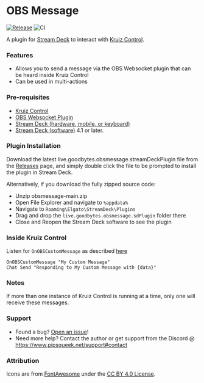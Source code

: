 # OBS Message

[![Release](https://github.com/mrgoodbytes8667/obsmessage/workflows/Release/badge.svg)](https://github.com/mrgoodbytes8667/obsmessage/releases) ![CI](https://github.com/mrgoodbytes8667/obsmessage/workflows/CI/badge.svg)

A plugin for [Stream Deck](https://developer.elgato.com/documentation/stream-deck/) to interact with [Kruiz Control](https://github.com/Kruiser8/Kruiz-Control).

### Features

- Allows you to send a message via the OBS Websocket plugin that can be heard inside Kruiz Control
- Can be used in multi-actions

### Pre-requisites

- [Kruiz Control](https://github.com/Kruiser8/Kruiz-Control)
- [OBS Websocket Plugin](https://github.com/Palakis/obs-websocket/releases)
- [Stream Deck (hardware, mobile, or keyboard)](https://www.elgato.com/en/gaming/stream-deck)
- [Stream Deck (software)](https://www.elgato.com/en/gaming/downloads) 4.1 or later.

### Plugin Installation

Download the latest live.goodbytes.obsmessage.streamDeckPlugin file from the [Releases](https://github.com/mrgoodbytes8667/obsmessage/releases) page, and simply double click the file to be prompted to install the plugin in Stream Deck.

Alternatively, if you download the fully zipped source code:
- Unzip obsmessage-main.zip
- Open File Explorer and navigate to `%appdata%`
- Navigate to `Roaming\Elgato\StreamDeck\Plugins`
- Drag and drop the `live.goodbytes.obsmessage.sdPlugin` folder there
- Close and Reopen the Stream Deck software to see the plugin

### Inside Kruiz Control

Listen for `OnOBSCustomMessage` as described [here](https://github.com/Kruiser8/Kruiz-Control/blob/master/js/Documentation.md#onobscustommessage)

```
OnOBSCustomMessage "My Custom Message"
Chat Send "Responding to My Custom Message with {data}"
```

### Notes

If more than one instance of Kruiz Control is running at a time, only one will receive these messages.

### Support

- Found a bug? [Open an issue](https://github.com/mrgoodbytes8667/obsmessage/issues/new)!
- Need more help? Contact the author or get support from the Discord @ https://www.pipsqueek.net/support#contact

### Attribution

Icons are from [FontAwesome](https://fontawesome.com/) under the [CC BY 4.0 License](https://creativecommons.org/licenses/by/4.0/).
